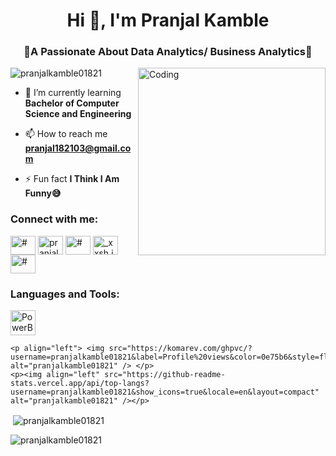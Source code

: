 <h1 align="center">Hi 👋, I'm Pranjal Kamble</h1>
<h3 align="center">📝A Passionate About Data Analytics/ Business Analytics📝</h3>

<img  align = "right" alt = "Coding" width = "300" src="https://user-images.githubusercontent.com/115187902/230700872-d5f44b85-56c7-4e27-80a4-6e2db901e60c.gif">

<p align="left"> <img src="https://komarev.com/ghpvc/?username=pranjalkamble01821&label=Profile%20views&color=0e75b6&style=flat" alt="pranjalkamble01821" /> </p>

- 🌱 I’m currently learning **Bachelor of Computer Science and Engineering**


- 📫 How to reach me **pranjal182103@gmail.com**

- ⚡ Fun fact **I Think I Am Funny😅**

<h3 align="left">Connect with me:</h3>
<p align="left">
<a href="#" target="blank"><img align="center" src="https://raw.githubusercontent.com/rahuldkjain/github-profile-readme-generator/master/src/images/icons/Social/twitter.svg" alt="#" height="30" width="40" /></a>
<a href="https://www.linkedin.com/in/pranjal-kamble-a6382022b/" target="blank"><img align="center" src="https://raw.githubusercontent.com/rahuldkjain/github-profile-readme-generator/master/src/images/icons/Social/linked-in-alt.svg" alt="pranjal kamble" height="30" width="40" /></a>
<a href="#" target="blank"><img align="center" src="https://raw.githubusercontent.com/rahuldkjain/github-profile-readme-generator/master/src/images/icons/Social/facebook.svg" alt="#" height="30" width="40" /></a>
<a href="https://instagram.com/_xxsh.jalll_18/" target="blank"><img align="center" src="https://raw.githubusercontent.com/rahuldkjain/github-profile-readme-generator/master/src/images/icons/Social/instagram.svg" alt="_xxsh.jall_18" height="30" width="40" /></a>
<a href="#" target="blank"><img align="center" src="https://raw.githubusercontent.com/rahuldkjain/github-profile-readme-generator/master/src/images/icons/Social/leet-code.svg" alt="#" height="30" width="40" /></a>
</p>

<h3 align="left">Languages and Tools:</h3>
<p align="left">
  <a href="https://https://app.powerbi.com/" target="_blank" rel="noreferrer"> 
  <img src="https://imgs.search.brave.com/y-ylzWw8prGgeEn2QbCLizMklfkTtqwgnWO8rH4I7bo/rs:fit:860:0:0:0/g:ce/aHR0cHM6Ly91cGxv/YWQud2lraW1lZGlh/Lm9yZy93aWtpcGVk/aWEvY29tbW9ucy9j/L2NmL05ld19Qb3dl/cl9CSV9Mb2dvLnN2/Zw" alt="PowerBI" width="40" height="40"/> </a> 

    <p align="left"> <img src="https://komarev.com/ghpvc/?username=pranjalkamble01821&label=Profile%20views&color=0e75b6&style=flat" alt="pranjalkamble01821" /> </p>
    <p><img align="left" src="https://github-readme-stats.vercel.app/api/top-langs?username=pranjalkamble01821&show_icons=true&locale=en&layout=compact" alt="pranjalkamble01821" /></p>

<p>&nbsp;<img align="center" src="https://github-readme-stats.vercel.app/api?username=pranjalkamble01821&show_icons=true&locale=en" alt="pranjalkamble01821" /></p>

<p><img align="center" src="https://github-readme-streak-stats.herokuapp.com/?user=pranjalkamble01821&" alt="pranjalkamble01821" /></p>

